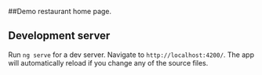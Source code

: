 ##Demo restaurant home page.

## Development server

Run `ng serve` for a dev server. Navigate to `http://localhost:4200/`. The app will automatically reload if you change any of the source files.

